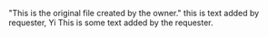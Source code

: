 "This is the original file created by the owner." 
this is text added by requester, Yi
This is some text added by the requester.
